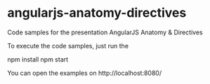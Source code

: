 # angularjs-anatomy-directives
Code samples for the presentation AngularJS Anatomy &amp; Directives

To execute the code samples, just run the

npm install
npm start

You can open the examples on http://localhost:8080/

